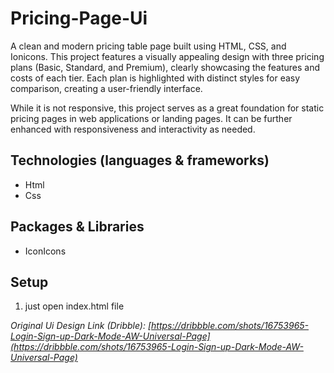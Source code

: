 # Pricing-Page-Ui

A clean and modern pricing table page built using HTML, CSS, and Ionicons. This project features a visually appealing design with three pricing plans (Basic, Standard, and Premium), clearly showcasing the features and costs of each tier. Each plan is highlighted with distinct styles for easy comparison, creating a user-friendly interface.

While it is not responsive, this project serves as a great foundation for static pricing pages in web applications or landing pages. It can be further enhanced with responsiveness and interactivity as needed.

## Technologies (languages & frameworks)

- Html
- Css

## Packages & Libraries

- IconIcons

## Setup

1. just open index.html file

*Original Ui Design Link (Dribble):* *[https://dribbble.com/shots/16753965-Login-Sign-up-Dark-Mode-AW-Universal-Page](https://dribbble.com/shots/16753965-Login-Sign-up-Dark-Mode-AW-Universal-Page)*
